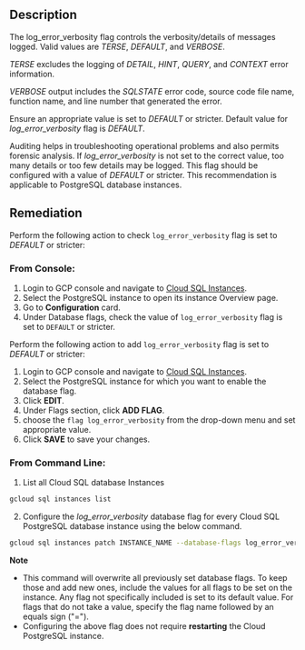 ## Description

The log_error_verbosity flag controls the verbosity/details of messages logged. Valid values are *TERSE*, *DEFAULT*, and *VERBOSE*.

*TERSE* excludes the logging of *DETAIL*, *HINT*, *QUERY*, and *CONTEXT* error information.

*VERBOSE* output includes the *SQLSTATE* error code, source code file name, function name, and line number that generated the error.

Ensure an appropriate value is set to *DEFAULT* or stricter. Default value for *log_error_verbosity* flag is *DEFAULT*.

Auditing helps in troubleshooting operational problems and also permits forensic analysis. If *log_error_verbosity* is not set to the correct value, too many details or too few details may be logged. This flag should be configured with a value of *DEFAULT* or stricter. This recommendation is applicable to PostgreSQL database instances.

## Remediation

Perform the following action to check `log_error_verbosity` flag is set to *DEFAULT* or stricter:

### From Console:

1. Login to GCP console and navigate to [Cloud SQL Instances](https://console.cloud.google.com/sql/).
2. Select the PostgreSQL instance to open its instance Overview page.
3. Go to **Configuration** card.
4. Under Database flags, check the value of `log_error_verbosity` flag is set to `DEFAULT` or stricter.

Perform the following action to add `log_error_verbosity` flag is set to *DEFAULT* or stricter:

1. Login to GCP console and navigate to [Cloud SQL Instances](https://console.cloud.google.com/sql/).
2. Select the PostgreSQL instance for which you want to enable the database flag.
3. Click **EDIT**.
4. Under Flags section, click **ADD FLAG**.
5. choose the `flag log_error_verbosity` from the drop-down menu and set appropriate value.
6. Click **SAVE** to save your changes.

### From Command Line:

1. List all Cloud SQL database Instances

```bash
gcloud sql instances list
```
2. Configure the *log_error_verbosity* database flag for every Cloud SQL PostgreSQL database instance using the below command.

```bash
gcloud sql instances patch INSTANCE_NAME --database-flags log_error_verbosity=<TERSE|DEFAULT|VERBOSE>
```

**Note**
- This command will overwrite all previously set database flags. To keep those and add new ones, include the values for all flags to be set on the instance. Any flag not specifically included is set to its default value. For flags that do not take a value, specify the flag name followed by an equals sign ("=").
- Configuring the above flag does not require **restarting** the Cloud PostgreSQL instance.